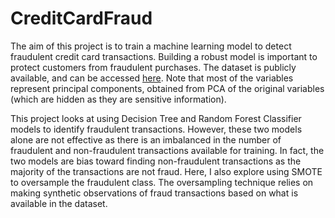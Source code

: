 # CreditCardFraud


The aim of this project is to train a machine learning model to detect fraudulent credit card transactions. Building a robust model is important to protect customers from fraudulent purchases. The dataset is publicly available, and can be accessed [here](https://www.kaggle.com/datasets/mlg-ulb/creditcardfraud). Note that most of the variables represent principal components, obtained from PCA of the original variables (which are hidden as they are sensitive information).

This project looks at using Decision Tree and Random Forest Classifier models to identify fraudulent transactions. However, these two models alone are not effective as there is an imbalanced in the number of fraudulent and non-fraudulent transactions available for training. In fact, the two models are bias toward finding non-fraudulent transactions as the majority of the transactions are not fraud. Here, I also explore using SMOTE to oversample the fraudulent class. The oversampling technique relies on making synthetic observations of fraud transactions based on what is available in the dataset.
